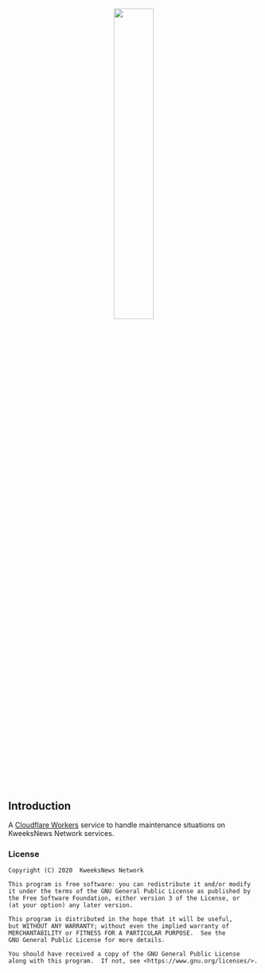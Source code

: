 # <p align="center"><img width="40%" src="https://network.kweeksnews.com/assets/img/kweeksnews-network.svg"></p>

## Introduction

A [Cloudflare Workers](https://workers.cloudflare.com/) service to handle maintenance situations on KweeksNews Network services.

### License

```
Copyright (C) 2020  KweeksNews Network

This program is free software: you can redistribute it and/or modify
it under the terms of the GNU General Public License as published by
the Free Software Foundation, either version 3 of the License, or
(at your option) any later version.

This program is distributed in the hope that it will be useful,
but WITHOUT ANY WARRANTY; without even the implied warranty of
MERCHANTABILITY or FITNESS FOR A PARTICULAR PURPOSE.  See the
GNU General Public License for more details.

You should have received a copy of the GNU General Public License
along with this program.  If not, see <https://www.gnu.org/licenses/>.
```
